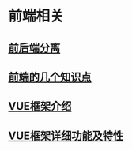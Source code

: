 # 前端相关

## [前后端分离](separation_client_server.md)

## [前端的几个知识点](front_dd.md)

## [VUE框架介绍](vue.md)

## [VUE框架详细功能及特性](vue_detail.md)

